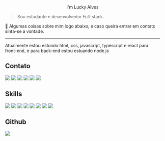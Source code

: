 
<!-- **XpLuckyXp/XpLuckyXp** is a ✨ _special_ ✨ repository because its `README.md` (this file) appears on your GitHub profile. -->

<p align="center">
I'm Lucky Alves
</p>

> Sou estudante e desenvolvedor Full-stack.

💬 Algumas coisas sobre mim logo abaixo, e caso queira entrar em contato sinta-se a vontade.
<hr>

<p>Atualmente estou estundo html, css, javascript, typescript e react para front-end, e para back-end estou estuando node.js</p>

## Contato

<div>
<a href="https://www.youtube.com/seu-canal-youtube-aqui" target="_blank"><img src="https://img.shields.io/badge/YouTube-E10029?style=for-the-badge&logo=youtube&logoColor=white" target="_blank"></a>
<a href="https://instagram.com/seu-usuário-instagram-aqui" target="_blank"><img src="https://img.shields.io/badge/-Instagram-E10029?style=for-the-badge&logo=instagram&logoColor=white" target="_blank"></a>
<a href="https://www.twitch.tv/seu-usuário-aqui" target="_blank"><img src="https://img.shields.io/badge/Twitch-E10029?style=for-the-badge&logo=twitch&logoColor=white" target="_blank"></a>
<a href = "mailto:contato@seu-usuário-aqui"><img src="https://img.shields.io/badge/Gmail-E10029?style=for-the-badge&logo=gmail&logoColor=white" target="_blank"></a>
<a href="https://www.linkedin.com/in/seu-usuário-linkedln-aqui" target="_blank"><img src="https://img.shields.io/badge/-LinkedIn-E10029?style=for-the-badge&logo=linkedin&logoColor=white" target="_blank"></a>
  <a href="https://www.twitter.com/in/seu-usuário-linkedln-aqui" target="_blank"><img src="https://img.shields.io/badge/Twitter-E10029?style=for-the-badge&logo=twitter&logoColor=white" target="_blank"></a>
</div>

## Skills

<img src="https://img.shields.io/badge/HTML5-E34F26?style=for-the-badge&logo=html5&logoColor=white" /> <img src="https://img.shields.io/badge/CSS3-1572B6?style=for-the-badge&logo=css3&logoColor=white" /> <img src="https://img.shields.io/badge/JavaScript-F7DF1E?style=for-the-badge&logo=javascript&logoColor=black" />
<img src="https://img.shields.io/badge/TypeScript-007ACC?style=for-the-badge&logo=typescript&logoColor=white" />
<img src="https://img.shields.io/badge/React-20232A?style=for-the-badge&logo=react&logoColor=61DAFB" />
<img src="https://img.shields.io/badge/Node.js-43853D?style=for-the-badge&logo=node.js&logoColor=white" />
<img src="https://img.shields.io/badge/GitHub-100000?style=for-the-badge&logo=github&logoColor=white" />
<img src="https://img.shields.io/badge/GIT-E44C30?style=for-the-badge&logo=git&logoColor=white" />






## Github
   <img align='left' src="https://github-readme-stats.vercel.app/api?username=oak-lucky&show_icons=true&title_color=fff&text_color=fffe&icon_color=fff&bg_color=E10029&cache_seconds=2300">
